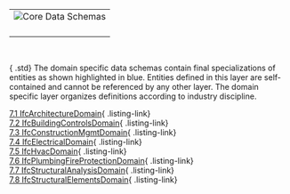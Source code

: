 <table summary="architecture">
        <tr>
          <td>
            <img src="../img/domain-specific-data-schemas.png" alt="Core Data Schemas" border="0" usemap="#visImageMap">
            <map name="visImageMap" id="visImageMap">
              <area shape="poly" tabindex="1" alt="Plumbing FireProtection Domain" title="Plumbing FireProtection Domain" href="./ifcplumbingfireprotectiondomain/content.htm" target="info" coords="171,51,171,52,171,53,171,54,171,54,171,55,171,56,171,57,172,57,172,58,172,59,172,60,172,60,172,61,173,62,173,63,173,63,173,64,174,65,174,66,174,66,174,67,175,68,175,68,175,69,176,70,176,70,177,71,177,72,177,72,178,73,178,74,179,74,179,75,180,76,180,76,181,77,181,77,182,78,182,78,183,79,183,79,184,80,185,80,185,81,186,81,186,82,187,82,188,83,188,83,189,84,189,84,190,84,191,85,192,85,192,86,193,86,194,86,194,87,195,87,196,87,196,87,197,88,198,88,199,88,199,88,200,88,201,89,202,89,202,89,203,89,204,89,205,89,205,89,206,89,207,90,208,90,208,90,209,90,210,90,211,90,212,90,212,89,213,89,214,89,215,89,215,89,216,89,217,89,218,89,218,88,219,88,220,88,221,88,221,88,222,87,223,87,224,87,224,87,225,86,226,86,226,86,227,85,228,85,228,84,229,84,230,84,230,83,231,83,232,82,232,82,233,81,233,81,234,80,235,80,235,79,236,79,236,78,237,78,237,77,238,77,238,76,239,76,239,75,240,74,240,74,241,73,241,72,242,72,242,71,242,70,243,70,243,69,243,68,244,68,244,67,244,66,245,66,245,65,245,64,246,63,246,63,246,62,246,61,246,60,247,60,247,59,247,58,247,57,247,57,247,56,247,55,247,54,247,54,247,53,247,52,247,51,247,51,247,50,247,49,247,48,247,47,247,47,247,46,247,45,247,44,247,44,247,43,246,42,246,41,246,41,246,40,246,39,245,38,245,38,245,37,244,36,244,36,244,35,243,34,243,34,243,33,242,32,242,32,242,31,241,30,241,30,240,29,240,28,239,28,239,27,238,27,238,26,237,25,237,25,236,24,236,24,235,23,235,23,234,22,233,22,233,21,232,21,232,20,231,20,230,19,230,19,229,19,228,18,228,18,227,17,226,17,226,17,225,16,224,16,224,16,223,16,222,15,221,15,221,15,220,15,219,14,218,14,218,14,217,14,216,14,215,14,215,13,214,13,213,13,212,13,212,13,211,13,210,13,209,13,208,13,208,13,207,13,206,13,205,13,205,13,204,13,203,14,202,14,202,14,201,14,200,14,199,14,199,15,198,15,197,15,196,15,196,16,195,16,194,16,194,16,193,17,192,17,192,17,191,18,190,18,189,19,189,19,188,19,188,20,187,20,186,21,186,21,185,22,185,22,184,23,183,23,183,24,182,24,182,25,181,25,181,26,180,27,180,27,179,28,179,28,178,29,178,30,177,30,177,31,177,32,176,32,176,33,175,34,175,34,175,35,174,36,174,36,174,37,174,38,173,38,173,39,173,40,173,41,172,41,172,42,172,43,172,44,172,44,172,45,171,46,171,47,171,47,171,48,171,49,171,50,171,51,171,51">
              <area shape="poly" tabindex="1" alt="Building Controls Domain" title="Building Controls Domain" href="./ifcbuildingcontrolsdomain/content.htm" target="info" coords="69,51,69,52,69,53,69,54,69,54,69,55,69,56,70,57,70,57,70,58,70,59,70,60,70,60,70,61,71,62,71,63,71,63,71,64,72,65,72,66,72,66,72,67,73,68,73,68,73,69,74,70,74,70,75,71,75,72,75,72,76,73,76,74,77,74,77,75,78,76,78,76,79,77,79,77,80,78,80,78,81,79,81,79,82,80,83,80,83,81,84,81,84,82,85,82,86,83,86,83,87,84,88,84,88,84,89,85,90,85,90,86,91,86,92,86,92,87,93,87,94,87,95,87,95,88,96,88,97,88,97,88,98,88,99,89,100,89,100,89,101,89,102,89,103,89,104,89,104,89,105,90,106,90,107,90,107,90,108,90,109,90,110,90,110,89,111,89,112,89,113,89,113,89,114,89,115,89,116,89,116,88,117,88,118,88,119,88,119,88,120,87,121,87,122,87,122,87,123,86,124,86,124,86,125,85,126,85,126,84,127,84,128,84,128,83,129,83,130,82,130,82,131,81,132,81,132,80,133,80,133,79,134,79,134,78,135,78,135,77,136,77,136,76,137,76,137,75,138,74,138,74,139,73,139,72,140,72,140,71,140,70,141,70,141,69,142,68,142,68,142,67,143,66,143,66,143,65,143,64,144,63,144,63,144,62,144,61,144,60,145,60,145,59,145,58,145,57,145,57,145,56,145,55,145,54,145,54,146,53,146,52,146,51,146,51,146,50,145,49,145,48,145,47,145,47,145,46,145,45,145,44,145,44,145,43,144,42,144,41,144,41,144,40,144,39,143,38,143,38,143,37,143,36,142,36,142,35,142,34,141,34,141,33,140,32,140,32,140,31,139,30,139,30,138,29,138,28,137,28,137,27,136,27,136,26,135,25,135,25,134,24,134,24,133,23,133,23,132,22,132,22,131,21,130,21,130,20,129,20,128,19,128,19,127,19,126,18,126,18,125,17,124,17,124,17,123,16,122,16,122,16,121,16,120,15,119,15,119,15,118,15,117,14,116,14,116,14,115,14,114,14,113,14,113,13,112,13,111,13,110,13,110,13,109,13,108,13,107,13,107,13,106,13,105,13,104,13,104,13,103,13,102,13,101,14,100,14,100,14,99,14,98,14,97,14,97,15,96,15,95,15,95,15,94,16,93,16,92,16,92,16,91,17,90,17,90,17,89,18,88,18,88,19,87,19,86,19,86,20,85,20,84,21,84,21,83,22,83,22,82,23,81,23,81,24,80,24,80,25,79,25,79,26,78,27,78,27,77,28,77,28,76,29,76,30,75,30,75,31,75,32,74,32,74,33,73,34,73,34,73,35,72,36,72,36,72,37,72,38,71,38,71,39,71,40,71,41,70,41,70,42,70,43,70,44,70,44,70,45,70,46,69,47,69,47,69,48,69,49,69,50,69,51,69,51">
              <area shape="poly" tabindex="1" alt="Structural Analysis Domain" title="Structural Analysis Domain" href="./ifcstructuralanalysisdomain/content.htm" target="info" coords="375,51,375,52,375,53,375,54,375,54,375,55,375,56,375,57,375,57,376,58,376,59,376,60,376,60,376,61,376,62,377,63,377,63,377,64,377,65,378,66,378,66,378,67,379,68,379,68,379,69,380,70,380,70,380,71,381,72,381,72,382,73,382,74,383,74,383,75,384,76,384,76,385,77,385,77,386,78,386,78,387,79,387,79,388,80,388,80,389,81,390,81,390,82,391,82,391,83,392,83,393,84,393,84,394,84,395,85,395,85,396,86,397,86,397,86,398,87,399,87,400,87,400,87,401,88,402,88,402,88,403,88,404,88,405,89,405,89,406,89,407,89,408,89,409,89,409,89,410,89,411,90,412,90,412,90,413,90,414,90,415,90,415,90,416,89,417,89,418,89,418,89,419,89,420,89,421,89,422,89,422,88,423,88,424,88,424,88,425,88,426,87,427,87,427,87,428,87,429,86,429,86,430,86,431,85,432,85,432,84,433,84,434,84,434,83,435,83,435,82,436,82,437,81,437,81,438,80,438,80,439,79,440,79,440,78,441,78,441,77,442,77,442,76,443,76,443,75,444,74,444,74,445,73,445,72,445,72,446,71,446,70,447,70,447,69,447,68,448,68,448,67,448,66,449,66,449,65,449,64,449,63,450,63,450,62,450,61,450,60,450,60,451,59,451,58,451,57,451,57,451,56,451,55,451,54,451,54,451,53,451,52,451,51,451,51,451,50,451,49,451,48,451,47,451,47,451,46,451,45,451,44,451,44,450,43,450,42,450,41,450,41,450,40,449,39,449,38,449,38,449,37,448,36,448,36,448,35,447,34,447,34,447,33,446,32,446,32,445,31,445,30,445,30,444,29,444,28,443,28,443,27,442,27,442,26,441,25,441,25,440,24,440,24,439,23,438,23,438,22,437,22,437,21,436,21,435,20,435,20,434,19,434,19,433,19,432,18,432,18,431,17,430,17,429,17,429,16,428,16,427,16,427,16,426,15,425,15,424,15,424,15,423,14,422,14,422,14,421,14,420,14,419,14,418,13,418,13,417,13,416,13,415,13,415,13,414,13,413,13,412,13,412,13,411,13,410,13,409,13,409,13,408,13,407,14,406,14,405,14,405,14,404,14,403,14,402,15,402,15,401,15,400,15,400,16,399,16,398,16,397,16,397,17,396,17,395,17,395,18,394,18,393,19,393,19,392,19,391,20,391,20,390,21,390,21,389,22,388,22,388,23,387,23,387,24,386,24,386,25,385,25,385,26,384,27,384,27,383,28,383,28,382,29,382,30,381,30,381,31,380,32,380,32,380,33,379,34,379,34,379,35,378,36,378,36,378,37,377,38,377,38,377,39,377,40,376,41,376,41,376,42,376,43,376,44,376,44,375,45,375,46,375,47,375,47,375,48,375,49,375,50,375,51,375,51">
              <area shape="poly" tabindex="1" alt="Structural Elements Domain" title="Structural Elements Domain" href="./ifcstructuralelementsdomain/content.htm" target="info" coords="273,51,273,52,273,53,273,54,273,54,273,55,273,56,273,57,273,57,274,58,274,59,274,60,274,60,274,61,274,62,275,63,275,63,275,64,275,65,276,66,276,66,276,67,277,68,277,68,277,69,278,70,278,70,278,71,279,72,279,72,280,73,280,74,281,74,281,75,282,76,282,76,283,77,283,77,284,78,284,78,285,79,285,79,286,80,286,80,287,81,288,81,288,82,289,82,289,83,290,83,291,84,291,84,292,84,293,85,293,85,294,86,295,86,296,86,296,87,297,87,298,87,298,87,299,88,300,88,301,88,301,88,302,88,303,89,304,89,304,89,305,89,306,89,307,89,307,89,308,89,309,90,310,90,310,90,311,90,312,90,313,90,313,90,314,89,315,89,316,89,317,89,317,89,318,89,319,89,320,89,320,88,321,88,322,88,323,88,323,88,324,87,325,87,325,87,326,87,327,86,328,86,328,86,329,85,330,85,330,84,331,84,332,84,332,83,333,83,334,82,334,82,335,81,335,81,336,80,337,80,337,79,338,79,338,78,339,78,339,77,340,77,340,76,341,76,341,75,342,74,342,74,343,73,343,72,343,72,344,71,344,70,345,70,345,69,345,68,346,68,346,67,346,66,347,66,347,65,347,64,347,63,348,63,348,62,348,61,348,60,348,60,349,59,349,58,349,57,349,57,349,56,349,55,349,54,349,54,349,53,349,52,349,51,349,51,349,50,349,49,349,48,349,47,349,47,349,46,349,45,349,44,349,44,348,43,348,42,348,41,348,41,348,40,347,39,347,38,347,38,347,37,346,36,346,36,346,35,345,34,345,34,345,33,344,32,344,32,343,31,343,30,343,30,342,29,342,28,341,28,341,27,340,27,340,26,339,25,339,25,338,24,338,24,337,23,337,23,336,22,335,22,335,21,334,21,334,20,333,20,332,19,332,19,331,19,330,18,330,18,329,17,328,17,328,17,327,16,326,16,325,16,325,16,324,15,323,15,323,15,322,15,321,14,320,14,320,14,319,14,318,14,317,14,317,13,316,13,315,13,314,13,313,13,313,13,312,13,311,13,310,13,310,13,309,13,308,13,307,13,307,13,306,13,305,14,304,14,304,14,303,14,302,14,301,14,301,15,300,15,299,15,298,15,298,16,297,16,296,16,296,16,295,17,294,17,293,17,293,18,292,18,291,19,291,19,290,19,289,20,289,20,288,21,288,21,287,22,286,22,286,23,285,23,285,24,284,24,284,25,283,25,283,26,282,27,282,27,281,28,281,28,280,29,280,30,279,30,279,31,278,32,278,32,278,33,277,34,277,34,277,35,276,36,276,36,276,37,275,38,275,38,275,39,275,40,274,41,274,41,274,42,274,43,274,44,274,44,273,45,273,46,273,47,273,47,273,48,273,49,273,50,273,51,273,51">
              <area shape="poly" tabindex="1" alt="Structural Load Resource" title="Structural Load Resource" href="./ifcstructuralloadresource/content.htm" target="info" coords="438,579,445,572,445,551,441,547,441,542,436,542,430,536,409,536,403,542,400,542,400,545,394,551,394,572,401,579,401,579,401,579,409,587,430,587,438,579,438,579,438,579">
              <area shape="poly" tabindex="1" alt="Presentation Organization Resource" title="Presentation Organization Resource" href="./ifcpresentationorganizationresource/content.htm" target="info" coords="183,579,190,572,190,567,192,567,192,554,191,554,191,542,181,542,175,536,154,536,148,542,140,542,140,550,139,551,139,572,146,579,146,579,146,579,154,587,175,587,183,579,183,579,183,579">
              <area shape="poly" tabindex="1" alt="Presentation Definition Resource" title="Presentation Definition Resource" href="./ifcpresentationdefinitionresource/content.htm" target="info" coords="119,579,126,572,126,555,128,555,128,542,118,542,112,536,90,536,84,542,76,542,76,550,75,551,75,572,82,579,82,579,83,579,90,587,112,587,119,579,119,579,119,579">
              <area shape="poly" tabindex="1" alt="Presentation Appearance Resource" title="Presentation Appearance Resource" href="./ifcpresentationappearanceresource/content.htm" target="info" coords="56,579,63,572,63,555,64,555,64,542,54,542,48,536,27,536,21,542,13,542,13,550,12,551,12,572,19,579,19,579,19,579,27,587,48,587,56,579,56,579,56,579">
              <area shape="poly" tabindex="1" alt="Geometric Constraint Resource" title="Geometric Constraint Resource" href="./ifcgeometricconstraintresource/content.htm" target="info" coords="374,451,381,444,381,423,378,420,378,415,373,415,366,408,345,408,339,415,336,415,336,418,330,423,330,444,337,451,337,452,338,452,345,459,366,459,374,452,374,452,374,451">
              <area shape="poly" tabindex="1" alt="Constraint Resource" title="Constraint Resource" href="./ifcconstraintresource/content.htm" target="info" coords="303,536,282,536,267,551,267,572,282,587,303,587,318,572,318,551,303,536">
              <area shape="poly" tabindex="1" alt="Control Extension" title="Control Extension" href="./ifccontrolextension/content.htm" target="info" coords="120,332,197,332,197,268,120,268,120,332">
              <area shape="poly" tabindex="1" alt="Electrical Domain" title="Electrical Domain" href="./ifcelectricaldomain/content.htm" target="info" coords="171,141,171,141,171,142,171,143,171,144,171,144,171,145,171,146,172,147,172,147,172,148,172,149,172,150,172,150,173,151,173,152,173,153,173,153,174,154,174,155,174,156,174,156,175,157,175,158,175,158,176,159,176,160,177,160,177,161,177,162,178,162,178,163,179,164,179,164,180,165,180,165,181,166,181,167,182,167,182,168,183,168,183,169,184,169,185,170,185,170,186,171,186,171,187,172,188,172,188,173,189,173,189,173,190,174,191,174,192,174,192,175,193,175,194,175,194,176,195,176,196,176,196,177,197,177,198,177,199,177,199,178,200,178,201,178,202,178,202,178,203,178,204,178,205,179,205,179,206,179,207,179,208,179,208,179,209,179,210,179,211,179,212,179,212,179,213,179,214,179,215,178,215,178,216,178,217,178,218,178,218,178,219,178,220,177,221,177,221,177,222,177,223,176,224,176,224,176,225,175,226,175,226,175,227,174,228,174,228,174,229,173,230,173,230,173,231,172,232,172,232,171,233,171,233,170,234,170,235,169,235,169,236,168,236,168,237,167,237,167,238,166,238,165,239,165,239,164,240,164,240,163,241,162,241,162,242,161,242,160,242,160,243,159,243,158,243,158,244,157,244,156,244,156,245,155,245,154,245,153,246,153,246,152,246,151,246,150,246,150,247,149,247,148,247,147,247,147,247,146,247,145,247,144,247,144,247,143,247,142,247,141,247,141,247,140,247,139,247,138,247,138,247,137,247,136,247,135,247,134,247,134,247,133,247,132,246,131,246,131,246,130,246,129,246,128,245,128,245,127,245,126,244,126,244,125,244,124,243,124,243,123,243,122,242,121,242,121,242,120,241,120,241,119,240,118,240,118,239,117,239,116,238,116,238,115,237,115,237,114,236,114,236,113,235,112,235,112,234,111,233,111,233,110,232,110,232,110,231,109,230,109,230,108,229,108,228,107,228,107,227,107,226,106,226,106,225,106,224,105,224,105,223,105,222,105,221,104,221,104,220,104,219,104,218,103,218,103,217,103,216,103,215,103,215,103,214,103,213,103,212,102,212,102,211,102,210,102,209,102,208,102,208,102,207,102,206,102,205,103,205,103,204,103,203,103,202,103,202,103,201,103,200,103,199,104,199,104,198,104,197,104,196,105,196,105,195,105,194,105,194,106,193,106,192,106,192,107,191,107,190,107,189,108,189,108,188,109,188,109,187,110,186,110,186,110,185,111,185,111,184,112,183,112,183,113,182,114,182,114,181,115,181,115,180,116,180,116,179,117,179,118,178,118,178,119,177,120,177,120,177,121,176,121,176,122,175,123,175,124,175,124,174,125,174,126,174,126,174,127,173,128,173,128,173,129,173,130,172,131,172,131,172,132,172,133,172,134,172,134,171,135,171,136,171,137,171,138,171,138,171,139,171,140,171,141">
              <area shape="poly" tabindex="1" alt="Construction Management Domain" title="Construction Management Domain" href="./ifcconstructionmgmtdomain/content.htm" target="info" coords="375,141,375,141,375,142,375,143,375,144,375,144,375,145,375,146,375,147,376,147,376,148,376,149,376,150,376,150,376,151,377,152,377,153,377,153,377,154,378,155,378,156,378,156,379,157,379,158,379,158,380,159,380,160,380,160,381,161,381,162,382,162,382,163,383,164,383,164,384,165,384,165,385,166,385,167,386,167,386,168,387,168,387,169,388,169,388,170,389,170,390,171,390,171,391,172,391,172,392,173,393,173,393,173,394,174,395,174,395,174,396,175,397,175,397,175,398,176,399,176,400,176,400,177,401,177,402,177,402,177,403,178,404,178,405,178,405,178,406,178,407,178,408,178,409,179,409,179,410,179,411,179,412,179,412,179,413,179,414,179,415,179,415,179,416,179,417,179,418,179,418,178,419,178,420,178,421,178,422,178,422,178,423,178,424,177,424,177,425,177,426,177,427,176,427,176,428,176,429,175,429,175,430,175,431,174,432,174,432,174,433,173,434,173,434,173,435,172,435,172,436,171,437,171,437,170,438,170,438,169,439,169,440,168,440,168,441,167,441,167,442,166,442,165,443,165,443,164,444,164,444,163,445,162,445,162,445,161,446,160,446,160,447,159,447,158,447,158,448,157,448,156,448,156,449,155,449,154,449,153,449,153,450,152,450,151,450,150,450,150,450,149,451,148,451,147,451,147,451,146,451,145,451,144,451,144,451,143,451,142,451,141,451,141,451,140,451,139,451,138,451,138,451,137,451,136,451,135,451,134,451,134,451,133,450,132,450,131,450,131,450,130,450,129,449,128,449,128,449,127,449,126,448,126,448,125,448,124,447,124,447,123,447,122,446,121,446,121,445,120,445,120,445,119,444,118,444,118,443,117,443,116,442,116,442,115,441,115,441,114,440,114,440,113,439,112,438,112,438,111,437,111,437,110,436,110,435,110,435,109,434,109,434,108,433,108,432,107,432,107,431,107,430,106,429,106,429,106,428,105,427,105,427,105,426,105,425,104,424,104,424,104,423,104,422,103,422,103,421,103,420,103,419,103,418,103,418,103,417,103,416,102,415,102,415,102,414,102,413,102,412,102,412,102,411,102,410,102,409,103,409,103,408,103,407,103,406,103,405,103,405,103,404,103,403,104,402,104,402,104,401,104,400,105,400,105,399,105,398,105,397,106,397,106,396,106,395,107,395,107,394,107,393,108,393,108,392,109,391,109,391,110,390,110,390,110,389,111,388,111,388,112,387,112,387,113,386,114,386,114,385,115,385,115,384,116,384,116,383,117,383,118,382,118,382,119,381,120,381,120,380,121,380,121,380,122,379,123,379,124,379,124,378,125,378,126,378,126,377,127,377,128,377,128,377,129,376,130,376,131,376,131,376,132,376,133,376,134,375,134,375,135,375,136,375,137,375,138,375,138,375,139,375,140,375,141">
              <area shape="poly" tabindex="1" alt="HVAC Domain" title="HVAC Domain" href="./ifchvacdomain/content.htm" target="info" coords="69,141,69,141,69,142,69,143,69,144,69,144,69,145,70,146,70,147,70,147,70,148,70,149,70,150,70,150,71,151,71,152,71,153,71,153,72,154,72,155,72,156,72,156,73,157,73,158,73,158,74,159,74,160,75,160,75,161,75,162,76,162,76,163,77,164,77,164,78,165,78,165,79,166,79,167,80,167,80,168,81,168,81,169,82,169,83,170,83,170,84,171,84,171,85,172,86,172,86,173,87,173,88,173,88,174,89,174,90,174,90,175,91,175,92,175,92,176,93,176,94,176,95,177,95,177,96,177,97,177,97,178,98,178,99,178,100,178,100,178,101,178,102,178,103,179,104,179,104,179,105,179,106,179,107,179,107,179,108,179,109,179,110,179,110,179,111,179,112,179,113,178,113,178,114,178,115,178,116,178,116,178,117,178,118,177,119,177,119,177,120,177,121,176,122,176,122,176,123,175,124,175,124,175,125,174,126,174,126,174,127,173,128,173,128,173,129,172,130,172,130,171,131,171,132,170,132,170,133,169,133,169,134,168,134,168,135,167,135,167,136,166,136,165,137,165,137,164,138,164,138,163,139,162,139,162,140,161,140,160,140,160,141,159,141,158,142,158,142,157,142,156,143,156,143,155,143,154,143,153,144,153,144,152,144,151,144,150,144,150,145,149,145,148,145,147,145,147,145,146,145,145,145,144,145,144,145,143,146,142,146,141,146,141,146,140,146,139,145,138,145,138,145,137,145,136,145,135,145,134,145,134,145,133,145,132,144,131,144,131,144,130,144,129,144,128,143,128,143,127,143,126,143,126,142,125,142,124,142,124,141,123,141,122,140,121,140,121,140,120,139,120,139,119,138,118,138,118,137,117,137,116,136,116,136,115,135,115,135,114,134,114,134,113,133,112,133,112,132,111,132,111,131,110,130,110,130,110,129,109,128,109,128,108,127,108,126,107,126,107,125,107,124,106,124,106,123,106,122,105,122,105,121,105,120,105,119,104,119,104,118,104,117,104,116,103,116,103,115,103,114,103,113,103,113,103,112,103,111,103,110,102,110,102,109,102,108,102,107,102,107,102,106,102,105,102,104,102,104,103,103,103,102,103,101,103,100,103,100,103,99,103,98,103,97,104,97,104,96,104,95,104,95,105,94,105,93,105,92,105,92,106,91,106,90,106,90,107,89,107,88,107,88,108,87,108,86,109,86,109,85,110,84,110,84,110,83,111,83,111,82,112,81,112,81,113,80,114,80,114,79,115,79,115,78,116,78,116,77,117,77,118,76,118,76,119,75,120,75,120,75,121,74,121,74,122,73,123,73,124,73,124,72,125,72,126,72,126,72,127,71,128,71,128,71,129,71,130,70,131,70,131,70,132,70,133,70,134,70,134,70,135,69,136,69,137,69,138,69,138,69,139,69,140,69,141">
              <area shape="poly" tabindex="1" alt="Shared Facilities Elements" title="Shared Facilities Elements" href="./ifcsharedfacilitieselements/content.htm" target="info" coords="426,243,502,243,502,204,426,204,426,243">
              <area shape="poly" tabindex="1" alt="Shared Management Elements" title="Shared Management Elements" href="./ifcsharedmgmtelements/content.htm" target="info" coords="324,243,400,243,400,204,324,204,324,243">
              <area shape="poly" tabindex="1" alt="Shared Component Elements" title="Shared Component Elements" href="./ifcsharedcomponentelements/content.htm" target="info" coords="120,243,197,243,197,204,120,204,120,243">
              <area shape="poly" tabindex="1" alt="Shared Bldg Services Elements" title="Shared Bldg Services Elements" href="./ifcsharedbldgserviceelements/content.htm" target="info" coords="18,243,95,243,95,204,18,204,18,243">
              <area shape="poly" tabindex="1" alt="Shared Building Elements" title="Shared Building Elements" href="./ifcsharedbldgelements/content.htm" target="info" coords="222,243,298,243,298,204,222,204,222,243">
              <area shape="poly" tabindex="1" alt="Architecture Domain" title="Architecture Domain" href="./ifcarchitecturedomain/content.htm" target="info" coords="273,141,273,141,273,142,273,143,273,144,273,144,273,145,273,146,273,147,274,147,274,148,274,149,274,150,274,150,274,151,275,152,275,153,275,153,275,154,276,155,276,156,276,156,277,157,277,158,277,158,278,159,278,160,278,160,279,161,279,162,280,162,280,163,281,164,281,164,282,165,282,165,283,166,283,167,284,167,284,168,285,168,285,169,286,169,286,170,287,170,288,171,288,171,289,172,289,172,290,173,291,173,291,173,292,174,293,174,293,174,294,175,295,175,296,175,296,176,297,176,298,176,298,177,299,177,300,177,301,177,301,178,302,178,303,178,304,178,304,178,305,178,306,178,307,179,307,179,308,179,309,179,310,179,310,179,311,179,312,179,313,179,313,179,314,179,315,179,316,179,317,178,317,178,318,178,319,178,320,178,320,178,321,178,322,177,323,177,323,177,324,177,325,176,325,176,326,176,327,175,328,175,328,175,329,174,330,174,330,174,331,173,332,173,332,173,333,172,334,172,334,171,335,171,335,170,336,170,337,169,337,169,338,168,338,168,339,167,339,167,340,166,340,165,341,165,341,164,342,164,342,163,343,162,343,162,343,161,344,160,344,160,345,159,345,158,345,158,346,157,346,156,346,156,347,155,347,154,347,153,347,153,348,152,348,151,348,150,348,150,348,149,349,148,349,147,349,147,349,146,349,145,349,144,349,144,349,143,349,142,349,141,349,141,349,140,349,139,349,138,349,138,349,137,349,136,349,135,349,134,349,134,349,133,348,132,348,131,348,131,348,130,348,129,347,128,347,128,347,127,347,126,346,126,346,125,346,124,345,124,345,123,345,122,344,121,344,121,343,120,343,120,343,119,342,118,342,118,341,117,341,116,340,116,340,115,339,115,339,114,338,114,338,113,337,112,337,112,336,111,335,111,335,110,334,110,334,110,333,109,332,109,332,108,331,108,330,107,330,107,329,107,328,106,328,106,327,106,326,105,325,105,325,105,324,105,323,104,323,104,322,104,321,104,320,103,320,103,319,103,318,103,317,103,317,103,316,103,315,103,314,102,313,102,313,102,312,102,311,102,310,102,310,102,309,102,308,102,307,103,307,103,306,103,305,103,304,103,304,103,303,103,302,103,301,104,301,104,300,104,299,104,298,105,298,105,297,105,296,105,296,106,295,106,294,106,293,107,293,107,292,107,291,108,291,108,290,109,289,109,289,110,288,110,288,110,287,111,286,111,286,112,285,112,285,113,284,114,284,114,283,115,283,115,282,116,282,116,281,117,281,118,280,118,280,119,279,120,279,120,278,121,278,121,278,122,277,123,277,124,277,124,276,125,276,126,276,126,275,127,275,128,275,128,275,129,274,130,274,131,274,131,274,132,274,133,274,134,273,134,273,135,273,136,273,137,273,138,273,138,273,139,273,140,273,141">
              <area shape="poly" tabindex="1" alt="Kernel" title="Kernel" href="./ifckernel/content.htm" target="info" coords="260,434,311,357,209,357,260,434">
              <area shape="poly" tabindex="1" alt="Process Extension" title="Process Extension" href="./ifcprocessextension/content.htm" target="info" coords="324,332,400,332,400,268,324,268,324,332">
              <area shape="poly" tabindex="1" alt="Product Extension" title="Product Extension" href="./ifcproductextension/content.htm" target="info" coords="222,332,298,332,298,268,222,268,222,332">
              <area shape="poly" tabindex="1" alt="Quantity Resource" title="Quantity Resource" href="./ifcquantityresource/content.htm" target="info" coords="273,473,251,473,236,488,236,509,251,524,273,524,288,509,288,488,273,473">
              <area shape="poly" tabindex="1" alt="Property Resource" title="Property Resource" href="./ifcpropertyresource/content.htm" target="info" coords="209,473,188,473,173,488,173,509,188,524,209,524,224,509,224,488,209,473">
              <area shape="poly" tabindex="1" alt="Representation Resource" title="Representation Resource" href="./ifcrepresentationresource/content.htm" target="info" coords="247,580,254,573,254,552,239,537,218,537,203,552,203,573,210,580,210,580,211,580,218,588,239,588,247,580,247,580,247,580">
              <area shape="poly" tabindex="1" alt="Topology Resource" title="Topology Resource" href="./ifctopologyresource/content.htm" target="info" coords="336,473,315,473,300,488,300,509,315,524,336,524,351,509,351,488,336,473">
              <area shape="poly" tabindex="1" alt="Profile Resource" title="Profile Resource" href="./ifcprofileresource/content.htm" target="info" coords="145,473,124,473,109,488,109,509,124,524,145,524,160,509,160,488,145,473">
              <area shape="poly" tabindex="1" alt="Geometric Model Resource" title="Geometric Model Resource" href="./ifcgeometricmodelresource/content.htm" target="info" coords="408,452,415,445,415,424,412,421,412,415,406,415,400,409,379,409,373,415,370,415,370,419,364,424,364,445,371,452,371,452,371,452,379,460,400,460,408,452,408,452,408,452">
              <area shape="poly" tabindex="1" alt="Geometry Resource" title="Geometry Resource" href="./ifcgeometryresource/content.htm" target="info" coords="464,409,443,409,428,424,428,445,443,460,464,460,479,445,479,424,464,409">
              <area shape="poly" tabindex="1" alt="Material Resource" title="Material Resource" href="./ifcmaterialresource/content.htm" target="info" coords="145,409,124,409,109,424,109,445,124,460,145,460,160,445,160,424,145,409">
              <area shape="poly" tabindex="1" alt="Measure Resource" title="Measure Resource" href="./ifcmeasureresource/content.htm" target="info" coords="464,473,443,473,428,488,428,509,443,524,464,524,479,509,479,488,464,473">
              <area shape="poly" tabindex="1" alt="External Reference Resource" title="External Reference Resource" href="./ifcexternalreferenceresource/content.htm" target="info" coords="217,452,224,445,224,424,216,417,216,415,215,415,209,409,188,409,173,424,173,445,180,452,180,452,180,452,188,460,209,460,216,452,217,452,217,452">
              <area shape="poly" tabindex="1" alt="Cost Resource" title="Cost Resource" href="./ifccostresource/content.htm" target="info" coords="493,537,472,537,457,552,457,573,472,588,493,588,508,573,508,552,493,537">
              <area shape="poly" tabindex="1" alt="Actor Resource" title="Actor Resource" href="./ifcactorresource/content.htm" target="info" coords="81,473,60,473,45,488,45,509,60,524,81,524,96,509,96,488,81,473">
              <area shape="poly" tabindex="1" alt="Approval Resource" title="Approval Resource" href="./ifcapprovalresource/content.htm" target="info" coords="367,537,346,537,331,552,331,573,346,588,367,588,382,573,382,552,367,537">
              <area shape="poly" tabindex="1" alt="DateTime Resource" title="DateTime Resource" href="./ifcdatetimeresource/content.htm" target="info" coords="81,409,60,409,45,424,45,445,60,460,81,460,96,445,96,424,81,409">
              <area shape="poly" tabindex="1" alt="Utility Resource" title="Utility Resource" href="./ifcutilityresource/content.htm" target="info" coords="400,473,379,473,364,488,364,509,379,524,400,524,415,509,415,488,400,473">
            </map>
          </td>
        </tr>
        <tr>
          <td>
            <p class="figure">
<!--              Figure 155 &mdash; Domain specific data schema map -->
            </p>
          </td>
        </tr>
      </table>

&nbsp;

{ .std}
The domain specific data schemas contain final specializations of entities as shown highlighted in blue. Entities defined in this layer are self-contained and cannot be referenced by any other layer. The domain specific layer organizes definitions according to industry discipline.

[7.1 IfcArchitectureDomain](ifcarchitecturedomain/content.htm){ .listing-link}  
[7.2 IfcBuildingControlsDomain](ifcbuildingcontrolsdomain/content.htm){ .listing-link}  
[7.3 IfcConstructionMgmtDomain](ifcconstructionmgmtdomain/content.htm){ .listing-link}  
[7.4 IfcElectricalDomain](ifcelectricaldomain/content.htm){ .listing-link}  
[7.5 IfcHvacDomain](ifchvacdomain/content.htm){ .listing-link}  
[7.6
        IfcPlumbingFireProtectionDomain](ifcplumbingfireprotectiondomain/content.htm){ .listing-link}  
[7.7 IfcStructuralAnalysisDomain](ifcstructuralanalysisdomain/content.htm){ .listing-link}  
[7.8 IfcStructuralElementsDomain](ifcstructuralelementsdomain/content.htm){ .listing-link}